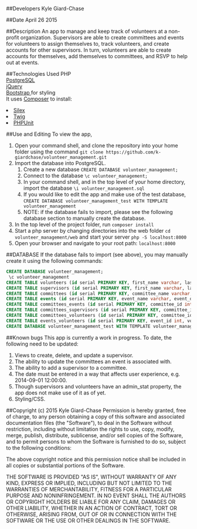 ##Developers
Kyle Giard-Chase

##Date
April 26 2015



##Description
An app to manage and keep track of volunteers at a non-profit organization. Supervisors are able to create committees and events for volunteers to assign themselves to, track volunteers, and create accounts for other supervisors. In turn, volunteers are able to create accounts for themselves, add themselves to committees, and RSVP to help out at events.

##Technologies Used
PHP <br>
<a href='http://www.postgresql.org/'>PostgreSQL</a> <br>
<a href='https://developers.google.com/speed/libraries/'>jQuery</a> <br>
<a href='http://getbootstrap.com/'>Bootstrap </a>for styling <br>
It uses <a href='https://getcomposer.org/'>Composer</a> to install:
<li>
<a href='http://silex.sensiolabs.org/'>Silex</a>
</li>
<li><a href='http://twig.sensiolabs.org/'>Twig</a></li>
<li><a href='https://phpunit.de/'>PHPUnit</a></li>

##Use and Editing
To view the app,
1. Open your command shell, and clone the repository into your home folder using the command `git clone https://github.com/k-giardchase/volunteer_management.git`
2. Import the database into PostgreSQL.
    1. Create a new database `CREATE DATABASE volunteer_management;`
    2. Connect to the database `\c volunteer_management;`
    3. In your command shell, and in the top level of your home directory, import the database `\i volunteer_management.sql`
    4. If you would like to edit the app and make use of the test database, `CREATE DATABASE volunteer_management_test WITH TEMPLATE volunteer_management`
    4. NOTE: if the database fails to import, please see the following database section to manually create the database.
3. In the top level of the project folder, run `composer install`
4. Start a php server by changing directories into the web folder `cd volunteer_management/web`
and start your server `php -S localhost:8000`
5. Open your browser and navigate to your root path: `localhost:8000`


##DATABASE
If the database fails to import (see above), you may manually create it using the following commands:
```sql
CREATE DATABASE volunteer_management;
 \c volunteer_management
CREATE TABLE volunteers (id serial PRIMARY KEY, first_name varchar, last_name varchar, email varchar, phone varchar, username varchar, password varchar, admin_stat int);
CREATE TABLE supervisors (id serial PRIMARY KEY, first_name varchar, last_name varchar, position_title varchar, email varchar, username varchar, password varchar, phone varchar, admin_stat int);
CREATE TABLE committees (id serial PRIMARY KEY, committee_name varchar, department varchar, description varchar);
CREATE TABLE events (id serial PRIMARY KEY, event_name varchar, event_date timestamp, location varchar);
CREATE TABLE committees_events (id serial PRIMARY KEY, committee_id int, event_id int);
CREATE TABLE committees_supervisors (id serial PRIMARY KEY, committee_id int, supervisor_id int);
CREATE TABLE committees_volunteers (id serial PRIMARY KEY, committee_id int, volunteer_id int);
CREATE TABLE events_volunteers (id serial PRIMARY KEY, event_id int, volunteer_id int);
CREATE DATABASE volunteer_management_test WITH TEMPLATE volunteer_management;
```

##Known bugs
This app is currently a work in progress. To date, the following need to be updated:
1. Views to create, delete, and update a supervisor.
2. The ability to update the committees an event is associated with.
3. The ability to add a supervisor to a committee.
4. The date must be entered in a way that affects user experience, e.g. 2014-09-01 12:00:00.
5. Though supervisors and volunteers have an admin_stat property, the app does not make use of it as of yet.
6. Styling/CSS.


##Copyright (c) 2015 Kyle Giard-Chase
Permission is hereby granted, free of charge, to any person obtaining a copy
of this software and associated documentation files (the "Software"), to deal
in the Software without restriction, including without limitation the rights
to use, copy, modify, merge, publish, distribute, sublicense, and/or sell
copies of the Software, and to permit persons to whom the Software is
furnished to do so, subject to the following conditions:

The above copyright notice and this permission notice shall be included in
all copies or substantial portions of the Software.

THE SOFTWARE IS PROVIDED "AS IS", WITHOUT WARRANTY OF ANY KIND, EXPRESS OR
IMPLIED, INCLUDING BUT NOT LIMITED TO THE WARRANTIES OF MERCHANTABILITY,
FITNESS FOR A PARTICULAR PURPOSE AND NONINFRINGEMENT. IN NO EVENT SHALL THE
AUTHORS OR COPYRIGHT HOLDERS BE LIABLE FOR ANY CLAIM, DAMAGES OR OTHER
LIABILITY, WHETHER IN AN ACTION OF CONTRACT, TORT OR OTHERWISE, ARISING FROM,
OUT OF OR IN CONNECTION WITH THE SOFTWARE OR THE USE OR OTHER DEALINGS IN
THE SOFTWARE.
